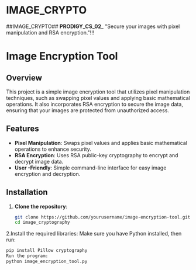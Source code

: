 # IMAGE_CRYPTO
##IMAGE_CRYPTO##   __PRODIGY_CS_02___   "Secure your images with pixel manipulation and RSA encryption."!!!

# Image Encryption Tool

## Overview

This project is a simple image encryption tool that utilizes pixel manipulation techniques, such as swapping pixel values and applying basic mathematical operations. It also incorporates RSA encryption to secure the image data, ensuring that your images are protected from unauthorized access.

## Features

- **Pixel Manipulation**: Swaps pixel values and applies basic mathematical operations to enhance security.
- **RSA Encryption**: Uses RSA public-key cryptography to encrypt and decrypt image data.
- **User -Friendly**: Simple command-line interface for easy image encryption and decryption.

## Installation

1. **Clone the repository**:
   ```bash
   git clone https://github.com/yourusername/image-encryption-tool.git
   cd image_cryptography

2.Install the required libraries: Make sure you have Python installed, then run:
   ```bash
   pip install Pillow cryptography
   Run the program:
   python image_encryption_tool.py

 
